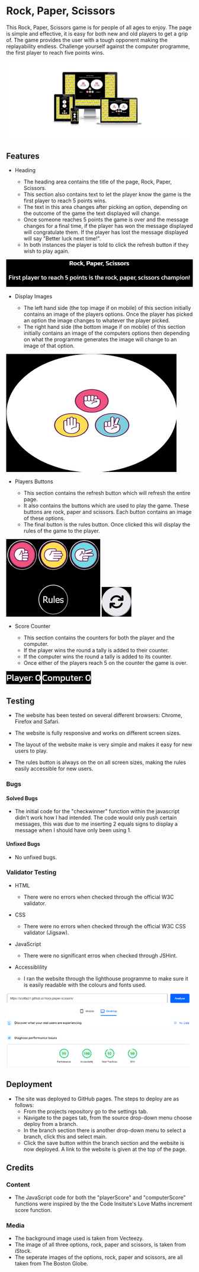 # Rock, Paper, Scissors 

This Rock, Paper, Scissors game is for people of all ages to enjoy. The page is simple and effective, it is easy
for both new and old players to get a grip of. The game provides the user with a tough opponent making the replayability endless.
Challenge yourself against the computer programme, the first player to reach five points wins.

![website displayed in different screens](assets/images/AmIResponsive.png)

## Features

* Heading 

    * The heading area contains the title of the page, Rock, Paper, Scissors. 
    * This section also contains text to let the player know the game is the first player to 
    reach 5 points wins.
    * The text in this area changes after picking an option, depending on the outcome
    of the game the text displayed will change.
    * Once someone reaches 5 points the game is over and the message changes for a final time,
    if the player has won the message displayed will congratulate them. If the player has lost the 
    message displayed will say "Better luck next time!". 
    * In both instances the player is told to click the refresh button if they wish to play again.

![heading of the website](assets/images/Heading%20Section.png)

* Display Images

    * The left hand side (the top image if on mobile) of this section initially contains an image of
    the players options. Once the player has picked an option the image changes to whatever the player picked.
    * The right hand side (the bottom image if on mobile) of this section initially contains an image of the
    computers options then depending on what the programme generates the image will change to an image of 
    that option.

![display images](assets/images/InitialOptionsImage.png)

* Players Buttons 

    * This section contains the refresh button which will refresh the entire page.
    * It also contains the buttons which are used to play the game. These buttons are
    rock, paper and scissors. Each button contains an image of these options.
    * The final button is the rules button. Once clicked this will display the rules of the game to
    the player.

![game choice and rules buttons](assets/images/PlayerOptions.png)
![refresh button](assets/images/RefreshButton.png)

* Score Counter

    * This section contains the counters for both the player and the computer.
    * If the player wins the round a tally is added to their counter.
    * If the computer wins the round a tally is added to its counter. 
    * Once either of the players reach 5 on the counter the game is over.

![player score counter](assets/images/PlayerScore.png)
![computer score counter](assets/images/ComputerScore.png)

## Testing

* The website has been tested on several different browsers: Chrome, Firefox and Safari.

* The website is fully responsive and works on different screen sizes.

* The layout of the website make is very simple and makes it easy for new users to play.

* The rules button is always on the on all screen sizes, making the rules easily accessible 
for new users. 

### Bugs 

#### Solved Bugs

* The initial code for the "checkwinner" function within the javascript didn't work how I had 
intended. The code would only push certain messages, this was due to me inserting 2 equals signs
to display a message when I should have only been using 1.

#### Unfixed Bugs 

* No unfixed bugs.

### Validator Testing 

* HTML
    * There were no errors when checked through the official W3C validator.

* CSS
    * There were no errors when checked through the official W3C CSS validator (Jigsaw).

* JavaScript
    * There were no significant erros when checked through JSHint.

* Accessiblility
    * I ran the website through the lighthouse programme to make sure it is easily readable 
    with the colours and fonts used.

![lighthouse programme](assets/images/RPSLighthouse.png)

## Deployment 

* The site was deployed to GitHub pages. The steps to deploy are as follows:
    * From the projects repository go to the settings tab.
    * Navigate to the pages tab, from the source drop-down menu choose deploy from a branch.
    * In the branch section there is another drop-down menu to select a branch, click this and select main.
    * Click the save button within the branch section and the website is now deployed. A link to the website
    is given at the top of the page.

## Credits

### Content

* The JavaScript code for both the "playerScore" and "computerScore" functions were inspired by the 
the Code Insitute's Love Maths increment score function.

### Media

* The background image used is taken from Vecteezy.
* The image of all three options, rock, paper and scissors, is taken from iStock.
* The seperate images of the options, rock, paper and scissors, are all taken from The Boston Globe.